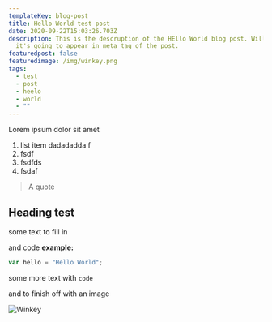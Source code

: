 ```yaml
---
templateKey: blog-post
title: Hello World test post
date: 2020-09-22T15:03:26.703Z
description: This is the descruption of the HEllo World blog post. Will test if
  it's going to appear in meta tag of the post.
featuredpost: false
featuredimage: /img/winkey.png
tags:
  - test
  - post
  - heelo
  - world
  - ""
---
```

Lorem ipsum dolor sit amet

1. list item dadadadda f
2. fsdf 
3. fsdfds
4. fsdaf

> A quote 

## Heading test

some text to fill in

and code **example:**

```javascript
var hello = "Hello World";
```

some more text with `code`

and to finish off with an image

![Winkey](/img/winkey.png "winkey face")